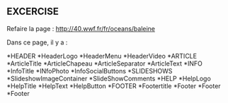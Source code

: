## EXCERCISE
Refaire la page : http://40.wwf.fr/fr/oceans/baleine

Dans ce page, il y a :

 *HEADER
  *HeaderLogo
  *HeaderMenu
  *HeaderVideo
 *ARTICLE
  *ArticleTitle
  *ArticleChapeau
  *ArticleSeparator
  *ArticleText
 *INFO
  *InfoTitle
  *INfoPhoto
  *InfoSocialButtons
 *SLIDESHOWS
  *SlideshowImageContainer
  *SlideShowComments
 *HELP
  *HelpLogo
  *HelpTitle
  *HelpText
  *HelpButton
 *FOOTER
  *Footertitle
  *Footer
  *Footer
  *Footer
